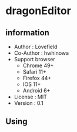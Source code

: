 # dragonEditor
## information
 - Author : Lovefield
 - Co-Author : hwhinowa
 - Support browser
    - Chrome 49+
    - Safari 11+
    - Firefox 44+
    - IOS 11+
    - Android 6+
 - License : MIT
 - Version : 0.1

## Using